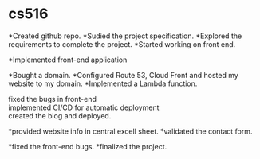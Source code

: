 # cs516

*Created github repo.
*Sudied the project specification.
*Explored the requirements to complete the project.
*Started working on front end.


*Implemented front-end application


*Bought a domain.
*Configured Route 53, Cloud Front and hosted my website to my domain.
*Implemented a Lambda function.


fixed the bugs in front-end\
implemented CI/CD for automatic deployment\
created the blog and deployed.

*provided website info in central excell sheet.
*validated the contact form.


*fixed the front-end bugs.
*finalized the project.
